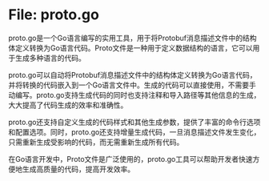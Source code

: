 # File: proto.go

proto.go是一个Go语言编写的实用工具，用于将Protobuf消息描述文件中的结构体定义转换为Go语言代码。Proto文件是一种用于定义数据结构的语言，它可以用于生成多种语言的代码。

proto.go可以自动将Protobuf消息描述文件中的结构体定义转换为Go语言代码，并将转换的代码嵌入到一个Go语言文件中。生成的代码可以直接使用，不需要手动编写。proto.go支持生成代码的同时也支持注释和导入路径等其他信息的生成，大大提高了代码生成的效率和准确性。

proto.go还支持自定义生成的代码样式和其他生成参数，提供了丰富的命令行选项和配置选项。同时，proto.go还支持增量生成代码，一旦消息描述文件发生变化，只需重新生成受影响的代码，而无需重新生成所有代码。

在Go语言开发中，Proto文件是广泛使用的，proto.go工具可以帮助开发者快速方便地生成高质量的代码，提高开发效率。

